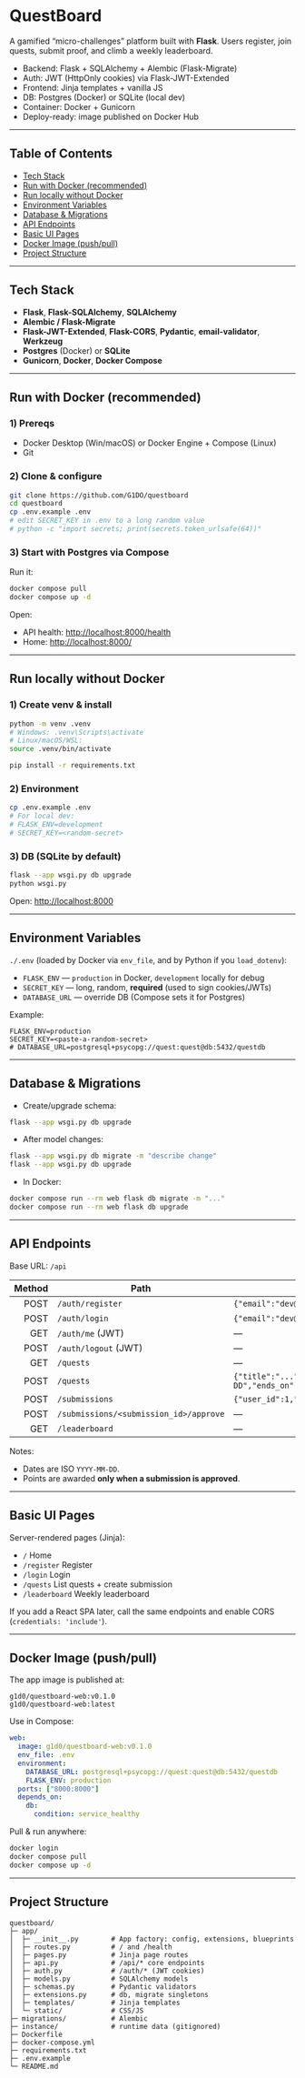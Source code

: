 # QuestBoard

A gamified “micro-challenges” platform built with **Flask**. Users register, join quests, submit proof, and climb a weekly leaderboard.

* Backend: Flask + SQLAlchemy + Alembic (Flask-Migrate)
* Auth: JWT (HttpOnly cookies) via Flask-JWT-Extended
* Frontend: Jinja templates + vanilla JS
* DB: Postgres (Docker) or SQLite (local dev)
* Container: Docker + Gunicorn
* Deploy-ready: image published on Docker Hub

---

## Table of Contents

* [Tech Stack](#tech-stack)
* [Run with Docker (recommended)](#run-with-docker-recommended)
* [Run locally without Docker](#run-locally-without-docker)
* [Environment Variables](#environment-variables)
* [Database & Migrations](#database--migrations)
* [API Endpoints](#api-endpoints)
* [Basic UI Pages](#basic-ui-pages)
* [Docker Image (push/pull)](#docker-image-pushpull)
* [Project Structure](#project-structure)

---

## Tech Stack

* **Flask**, **Flask-SQLAlchemy**, **SQLAlchemy**
* **Alembic / Flask-Migrate**
* **Flask-JWT-Extended**, **Flask-CORS**, **Pydantic**, **email-validator**, **Werkzeug**
* **Postgres** (Docker) or **SQLite**
* **Gunicorn**, **Docker**, **Docker Compose**

---

## Run with Docker (recommended)

### 1) Prereqs

* Docker Desktop (Win/macOS) or Docker Engine + Compose (Linux)
* Git

### 2) Clone & configure

```bash
git clone https://github.com/G1DO/questboard
cd questboard
cp .env.example .env
# edit SECRET_KEY in .env to a long random value
# python -c "import secrets; print(secrets.token_urlsafe(64))"
```

### 3) Start with Postgres via Compose

Run it:

```bash
docker compose pull
docker compose up -d
```

Open:

* API health: [http://localhost:8000/health](http://localhost:8000/health)
* Home: [http://localhost:8000/](http://localhost:8000/)

---

## Run locally without Docker

### 1) Create venv & install

```bash
python -m venv .venv
# Windows: .venv\Scripts\activate
# Linux/macOS/WSL:
source .venv/bin/activate

pip install -r requirements.txt
```

### 2) Environment

```bash
cp .env.example .env
# For local dev:
# FLASK_ENV=development
# SECRET_KEY=<random-secret>
```

### 3) DB (SQLite by default)

```bash
flask --app wsgi.py db upgrade
python wsgi.py
```

Open: [http://localhost:8000](http://localhost:8000)

---

## Environment Variables

`./.env` (loaded by Docker via `env_file`, and by Python if you `load_dotenv`):

* `FLASK_ENV` — `production` in Docker, `development` locally for debug
* `SECRET_KEY` — long, random, **required** (used to sign cookies/JWTs)
* `DATABASE_URL` — override DB (Compose sets it for Postgres)

Example:

```env
FLASK_ENV=production
SECRET_KEY=<paste-a-random-secret>
# DATABASE_URL=postgresql+psycopg://quest:quest@db:5432/questdb
```

---

## Database & Migrations

* Create/upgrade schema:

```bash
flask --app wsgi.py db upgrade
```

* After model changes:

```bash
flask --app wsgi.py db migrate -m "describe change"
flask --app wsgi.py db upgrade
```

* In Docker:

```bash
docker compose run --rm web flask db migrate -m "..."
docker compose run --rm web flask db upgrade
```

---

## API Endpoints

Base URL: `/api`

| Method | Path                                   | Body (JSON)                                                                                       | Response (example)                            |
| -----: | -------------------------------------- | ------------------------------------------------------------------------------------------------- | --------------------------------------------- |
|   POST | `/auth/register`                       | `{"email":"dev@me.com","display_name":"Dev","password":"secret123"}`                              | `{"id":1,"email":"...","display_name":"..."}` |
|   POST | `/auth/login`                          | `{"email":"dev@me.com","password":"secret123"}`                                                   | `{ "access_token": "...", "user": {...} }`    |
|    GET | `/auth/me` (JWT)                       | —                                                                                                 | Current user                                  |
|   POST | `/auth/logout` (JWT)                   | —                                                                                                 | `{ "msg": "logged out" }`                     |
|    GET | `/quests`                              | —                                                                                                 | `[ ...quests ]`                               |
|   POST | `/quests`                              | `{"title":"...","description":"...","starts_on":"YYYY-MM-DD","ends_on":"YYYY-MM-DD","points":10}` | `{ "id": <quest_id> }`                        |
|   POST | `/submissions`                         | `{"user_id":1,"quest_id":1,"text":"Finished!","image_url":null}`                                  | `{ "id":..., "status":"pending" }`            |
|   POST | `/submissions/<submission_id>/approve` | —                                                                                                 | `{ "id":..., "status":"approved" }`           |
|    GET | `/leaderboard`                         | —                                                                                                 | `[{"user":"Alice","points":15}, ...]`         |

Notes:

* Dates are ISO `YYYY-MM-DD`.
* Points are awarded **only when a submission is approved**.

---

## Basic UI Pages

Server-rendered pages (Jinja):

* `/` Home
* `/register` Register
* `/login` Login
* `/quests` List quests + create submission
* `/leaderboard` Weekly leaderboard

If you add a React SPA later, call the same endpoints and enable CORS (`credentials: 'include'`).

---

## Docker Image (push/pull)

The app image is published at:

```
g1d0/questboard-web:v0.1.0
g1d0/questboard-web:latest
```

Use in Compose:

```yaml
web:
  image: g1d0/questboard-web:v0.1.0
  env_file: .env
  environment:
    DATABASE_URL: postgresql+psycopg://quest:quest@db:5432/questdb
    FLASK_ENV: production
  ports: ["8000:8000"]
  depends_on:
    db:
      condition: service_healthy
```

Pull & run anywhere:

```bash
docker login
docker compose pull
docker compose up -d
```

---

## Project Structure

```
questboard/
├─ app/
│  ├─ __init__.py        # App factory: config, extensions, blueprints
│  ├─ routes.py          # / and /health
│  ├─ pages.py           # Jinja page routes
│  ├─ api.py             # /api/* core endpoints
│  ├─ auth.py            # /auth/* (JWT cookies)
│  ├─ models.py          # SQLAlchemy models
│  ├─ schemas.py         # Pydantic validators
│  ├─ extensions.py      # db, migrate singletons
│  ├─ templates/         # Jinja templates
│  └─ static/            # CSS/JS
├─ migrations/           # Alembic
├─ instance/             # runtime data (gitignored)
├─ Dockerfile
├─ docker-compose.yml
├─ requirements.txt
├─ .env.example
└─ README.md
```